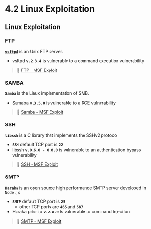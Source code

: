 # 4.2 Linux Exploitation

## Linux Exploitation <a href="#ftp-1" id="ftp-1"></a>

### FTP <a href="#ftp-1" id="ftp-1"></a>

​[**`vsftpd`**](https://security.appspot.com/vsftpd.html) is an Unix FTP server.

* vsftpd **`v.2.3.4`** is vulnerable to a command execution vulnerability

> 🔬 [FTP - MSF Exploit](https://blog.syselement.com/ine/courses/ejpt/hostnetwork-penetration-testing/3-metasploit/ftpd-msf-exp)​

### SAMBA <a href="#samba" id="samba"></a>

**`Samba`** is the Linux implementation of SMB.

* Samaba **`v.3.5.0`** is vulnerable to a RCE vulnerability

> 🔬 [Samba - MSF Exploit](https://blog.syselement.com/ine/courses/ejpt/hostnetwork-penetration-testing/3-metasploit/samba-msf-exp)​

### SSH <a href="#ssh-1" id="ssh-1"></a>

**`libssh`** is a C library that implements the SSHv2 protocol

* **`SSH`** default TCP port is **`22`**
* libssh **`v.0.6.0 - 0.8.0`** is vulnerable to an authentication bypass vulnerability

> 🔬 [SSH - MSF Exploit](https://blog.syselement.com/ine/courses/ejpt/hostnetwork-penetration-testing/3-metasploit/ssh-msf-exp)​

### SMTP <a href="#smtp-1" id="smtp-1"></a>

​[**`Haraka`**](https://haraka.github.io/) is an open source high performance SMTP server developed in `Node.js`

* **`SMTP`** default TCP port is **`25`**
  * other TCP ports are **`465`** and **`587`**
* Haraka prior to **`v.2.8.9`** is vulnerable to command injection

> 🔬 [SMTP - MSF Exploit](https://blog.syselement.com/ine/courses/ejpt/hostnetwork-penetration-testing/3-metasploit/smtp-msf-exp)​
